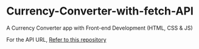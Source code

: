 # Currency-Converter-with-fetch-API
A Currency Converter app with Front-end Development (HTML, CSS &amp; JS)

For the API URL, [Refer to this repository](https://github.com/fawazahmed0/currency-api)
